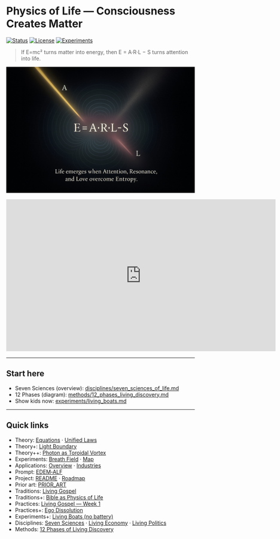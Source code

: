 # Physics of Life — Consciousness Creates Matter

[![Status](https://img.shields.io/badge/status-active-brightgreen)](https://github.com/Sasha777sh/EDEM-Breath-Field)
[![License](https://img.shields.io/badge/license-CC%20BY--SA%204.0-blue)](../LICENSE)
[![Experiments](https://img.shields.io/badge/experiments-7-orange)](../README.md#-working-experiments)

> If E=mc² turns matter into energy, then E = A·R·L − S turns attention into life.

![Formula of Life](media/formula_life.jpg)

<iframe width="720" height="405" src="https://www.youtube.com/embed/vG1ScAqdntc" frameborder="0" allowfullscreen></iframe>

---

## Start here

- Seven Sciences (overview): [disciplines/seven_sciences_of_life.md](disciplines/seven_sciences_of_life.md)
- 12 Phases (diagram): [methods/12_phases_living_discovery.md](methods/12_phases_living_discovery.md)
- Show kids now: [experiments/living_boats.md](experiments/living_boats.md)

---

## Quick links

- Theory: [Equations](theory/equations.md) · [Unified Laws](theory/unified_laws.md)
- Theory+: [Light Boundary](theory/light_boundary.md)
- Theory++: [Photon as Toroidal Vortex](theory/photon_toroidal_vortex.md)
- Experiments: [Breath Field](experiments/breath_field_experiments.md) · [Map](experiments/experiments_map.md)
- Applications: [Overview](APPLICATIONS_OVERVIEW.md) · [Industries](applications/INDUSTRIES_TRANSFORMATION.md)
- Prompt: [EDEM‑ALF](../docs/prompts/public_core.json)
- Project: [README](../README.md) · [Roadmap](../ROADMAP.md)
- Prior art: [PRIOR_ART](PRIOR_ART.md)
- Traditions: [Living Gospel](traditions/living_gospel.md)
- Traditions+: [Bible as Physics of Life](traditions/bible_as_living_physics.md)
- Practices: [Living Gospel — Week 1](../docs/practices/living_gospel_week1.md)
- Practices+: [Ego Dissolution](../docs/practices/ego_dissolution.md)
- Experiments+: [Living Boats (no battery)](experiments/living_boats.md)
- Disciplines: [Seven Sciences](disciplines/seven_sciences_of_life.md) · [Living Economy](disciplines/living_economy.md) · [Living Politics](disciplines/living_politics.md)
- Methods: [12 Phases of Living Discovery](methods/12_phases_living_discovery.md)

